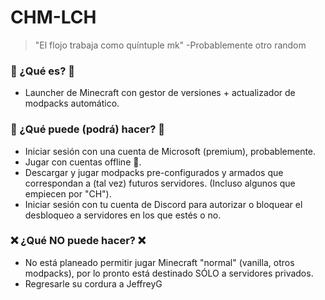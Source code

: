 # CHM-LCH
 
> "El flojo trabaja como quíntuple mk" -Probablemente otro random

### 🌟 ¿Qué es? 🌟
- Launcher de Minecraft con gestor de versiones + actualizador de modpacks automático.

### 🥺 ¿Qué puede (podrá) hacer? 🥺
- Iniciar sesión con una cuenta de Microsoft (premium), probablemente.
- Jugar con cuentas offline 🤫.
- Descargar y jugar modpacks pre-configurados y armados que correspondan a (tal vez) futuros servidores. (Incluso algunos que empiecen por "CH").
- Iniciar sesión con tu cuenta de Discord para autorizar o bloquear el desbloqueo a servidores en los que estés o no.

### ❌ ¿Qué NO puede hacer? ❌
- No está planeado permitir jugar Minecraft "normal" (vanilla, otros modpacks), por lo pronto está destinado SÓLO a servidores privados.
- Regresarle su cordura a JeffreyG
